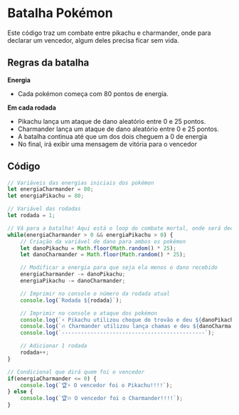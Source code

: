 # Batalha Pokémon

Este código traz um combate entre pikachu e charmander, onde para declarar um vencedor, algum deles precisa ficar sem vida.


## Regras da batalha

**Energia**
   - Cada pokémon começa com 80 pontos de energia.

**Em cada rodada**
   - Pikachu lança um ataque de dano aleatório entre 0 e 25 pontos.
   - Charmander lança um ataque de dano aleatório entre 0 e 25 pontos.
   - A batalha continua até que um dos dois cheguem a 0 de energia
   - No final, irá exibir uma mensagem de vitória para o vencedor

## Código

```javascript
// Variáveis das energias iniciais dos pokémon
let energiaCharmander = 80;
let energiaPikachu = 80;

// Variável das rodadas
let rodada = 1;

// Vá para a batalha! Aqui está o loop do combate mortal, onde será declarado o vencedor quem não estiver com a vida zerada
while(energiaCharmander > 0 && energiaPikachu > 0) {
    // Criação da variável de dano para ambos os pokémon
    let danoPikachu = Math.floor(Math.random() * 25);
    let danoCharmander = Math.floor(Math.random() * 25);

    // Modificar a energia para que seja ela menos o dano recebido
    energiaCharmander -= danoPikachu;
    energiaPikachu -= danoCharmander;

    // Imprimir no console o número da rodada atual
    console.log(`Rodada ${rodada}`);

    // Imprimir no console o ataque dos pokémon
    console.log(`⚡️ Pikachu utilizou choque do trovão e deu ${danoPikachu} de dano e ficou com ${energiaPikachu} de energia!`);
    console.log(`🔥 Charmander utilizou lança chamas e deu ${danoCharmander} de dano e ficou com ${energiaCharmander} de energia!`);
    console.log(`---------------------------------------------`);

    // Adicionar 1 rodada
    rodada++;
}

// Condicional que dirá quem foi o vencedor
if(energiaCharmander <= 0) {
    console.log(`🏆⚡️ O vencedor foi o Pikachu!!!!`);
} else {
    console.log(`🏆🔥 O vencedor foi o Charmander!!!!`);
}
